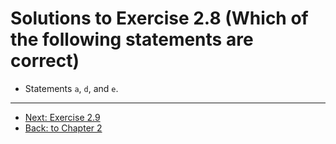 # Solutions to Exercise 2.8 (Which of the following statements are correct)

- Statements `a`, `d`, and `e`.

---

- [Next: Exercise 2.9](02_09.md)
- [Back: to Chapter 2](README.md)
